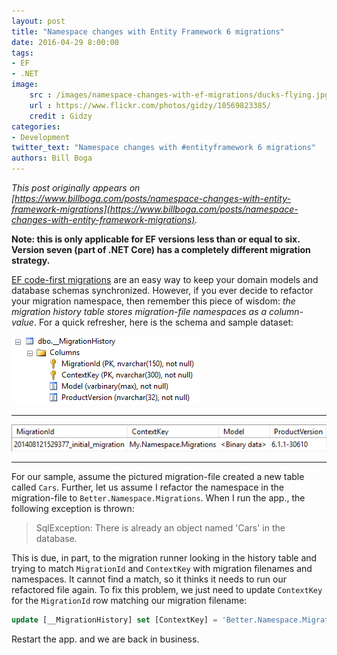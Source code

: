 ```yaml
---
layout: post
title: "Namespace changes with Entity Framework 6 migrations"
date: 2016-04-29 8:00:00
tags:
- EF
- .NET
image:
    src : /images/namespace-changes-with-ef-migrations/ducks-flying.jpg
    url : https://www.flickr.com/photos/gidzy/10569823385/
    credit : Gidzy
categories:
- Development
twitter_text: "Namespace changes with #entityframework 6 migrations"
authors: Bill Boga
---
```


*This post originally appears on [https://www.billboga.com/posts/namespace-changes-with-entity-framework-migrations](https://www.billboga.com/posts/namespace-changes-with-entity-framework-migrations).*

**Note: this is only applicable for EF versions less than or equal to six. Version seven (part of .NET Core) has a completely different migration strategy.**

[EF code-first migrations](https://msdn.microsoft.com/en-us/data/jj591621.aspx) are an easy way to keep your domain models and database schemas synchronized. However, if you ever decide to refactor your migration namespace, then remember this piece of wisdom: *the migration history table stores migration-file namespaces as a column-value*. For a quick refresher, here is the schema and sample dataset:

![EF migrations database schema](/images/namespace-changes-with-ef-migrations/ef-migrations-schema.png)

---

![EF migrations sample dataset](/images/namespace-changes-with-ef-migrations/ef-migrations-data.png)

---

For our sample, assume the pictured migration-file created a new table called `Cars`. Further, let us assume I refactor the namespace in the migration-file to `Better.Namespace.Migrations`. When I run the app., the following exception is thrown:

> SqlException: There is already an object named 'Cars' in the database.

This is due, in part, to the migration runner looking in the history table and trying to match `MigrationId` and `ContextKey` with migration filenames and namespaces. It cannot find a match, so it thinks it needs to run our refactored file again. To fix this problem, we just need to update `ContextKey` for the `MigrationId` row matching our migration filename:

```sql
update [__MigrationHistory] set [ContextKey] = 'Better.Namespace.Migrations' where [MigrationId] = '201408121529377_initial_migration';
```

Restart the app. and we are back in business.

